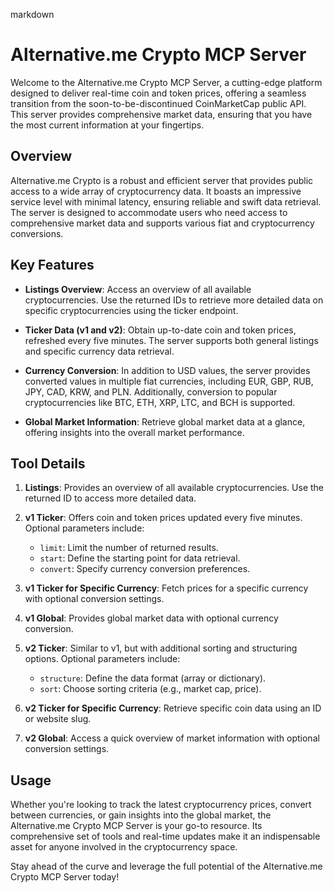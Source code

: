 markdown
# Alternative.me Crypto MCP Server

Welcome to the Alternative.me Crypto MCP Server, a cutting-edge platform designed to deliver real-time coin and token prices, offering a seamless transition from the soon-to-be-discontinued CoinMarketCap public API. This server provides comprehensive market data, ensuring that you have the most current information at your fingertips.

## Overview

Alternative.me Crypto is a robust and efficient server that provides public access to a wide array of cryptocurrency data. It boasts an impressive service level with minimal latency, ensuring reliable and swift data retrieval. The server is designed to accommodate users who need access to comprehensive market data and supports various fiat and cryptocurrency conversions.

## Key Features

- **Listings Overview**: Access an overview of all available cryptocurrencies. Use the returned IDs to retrieve more detailed data on specific cryptocurrencies using the ticker endpoint.

- **Ticker Data (v1 and v2)**: Obtain up-to-date coin and token prices, refreshed every five minutes. The server supports both general listings and specific currency data retrieval.

- **Currency Conversion**: In addition to USD values, the server provides converted values in multiple fiat currencies, including EUR, GBP, RUB, JPY, CAD, KRW, and PLN. Additionally, conversion to popular cryptocurrencies like BTC, ETH, XRP, LTC, and BCH is supported.

- **Global Market Information**: Retrieve global market data at a glance, offering insights into the overall market performance.

## Tool Details

1. **Listings**: Provides an overview of all available cryptocurrencies. Use the returned ID to access more detailed data.

2. **v1 Ticker**: Offers coin and token prices updated every five minutes. Optional parameters include:
   - `limit`: Limit the number of returned results.
   - `start`: Define the starting point for data retrieval.
   - `convert`: Specify currency conversion preferences.

3. **v1 Ticker for Specific Currency**: Fetch prices for a specific currency with optional conversion settings.

4. **v1 Global**: Provides global market data with optional currency conversion.

5. **v2 Ticker**: Similar to v1, but with additional sorting and structuring options. Optional parameters include:
   - `structure`: Define the data format (array or dictionary).
   - `sort`: Choose sorting criteria (e.g., market cap, price).

6. **v2 Ticker for Specific Currency**: Retrieve specific coin data using an ID or website slug.

7. **v2 Global**: Access a quick overview of market information with optional conversion settings.

## Usage

Whether you're looking to track the latest cryptocurrency prices, convert between currencies, or gain insights into the global market, the Alternative.me Crypto MCP Server is your go-to resource. Its comprehensive set of tools and real-time updates make it an indispensable asset for anyone involved in the cryptocurrency space.

Stay ahead of the curve and leverage the full potential of the Alternative.me Crypto MCP Server today!